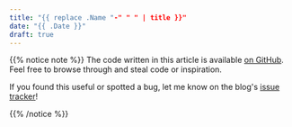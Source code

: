 ```yaml
---
title: "{{ replace .Name "-" " " | title }}"
date: "{{ .Date }}"
draft: true
---
```


{{% notice note %}}
The code written in this article is available [on GitHub][repo]. Feel free to
browse through and steal code or inspiration.

If you found this useful or spotted a bug, let me know on the blog's
[issue tracker][issue]!

[repo]: https://github.com/seanchen1991
[issue]: https://github.com/seanchen1991/blog
{{% /notice %}}